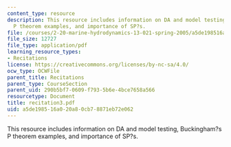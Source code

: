 ```yaml
---
content_type: resource
description: This resource includes information on DA and model testing, Buckingham?s
  P theorem examples, and importance of SP?s.
file: /courses/2-20-marine-hydrodynamics-13-021-spring-2005/a5de198516a020a80cb78871eb72e062_recitation3.pdf
file_size: 12727
file_type: application/pdf
learning_resource_types:
- Recitations
license: https://creativecommons.org/licenses/by-nc-sa/4.0/
ocw_type: OCWFile
parent_title: Recitations
parent_type: CourseSection
parent_uid: 290b5bf7-0609-f793-5b6e-4bce7658a566
resourcetype: Document
title: recitation3.pdf
uid: a5de1985-16a0-20a8-0cb7-8871eb72e062
---
```

This resource includes information on DA and model testing, Buckingham?s P theorem examples, and importance of SP?s.